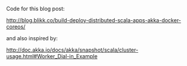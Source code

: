 Code for this blog post:

http://blog.blikk.co/build-deploy-distributed-scala-apps-akka-docker-coreos/

and also inspired by:

http://doc.akka.io/docs/akka/snapshot/scala/cluster-usage.html#Worker_Dial-in_Example
